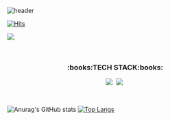 ![header](https://capsule-render.vercel.app/api?type=slice&color=auto&height=300&section=header&text=SanghyunKim&fontSize=90)

[![Hits](https://hits.seeyoufarm.com/api/count/incr/badge.svg?url=https%3A%2F%2Fgithub.com%2Fhaan823&count_bg=%2379C83D&title_bg=%23555555&icon=github.svg&icon_color=%23E7E7E7&title=hits&edge_flat=false)](https://hits.seeyoufarm.com)

<a href="https://hits.seeyoufarm.com"><img src="https://hits.seeyoufarm.com/api/count/incr/badge.svg?url=https%3A%2F%2Fgithub.com%2Fhaan823&count_bg=%2379C83D&title_bg=%23555555&icon=&icon_color=%23E7E7E7&title=hits&edge_flat=false"/></a>

<br>

<h3 align="center">:books:TECH STACK:books:</h3>
<p align="center">
<img src="https://img.shields.io/badge/Java-3766AB?style=flat-square&logo=Java&logoColor=white"/></a>&nbsp
<img src="https://img.shields.io/badge/Spring-88CE02?style=flat-square&logo=Spring&logoColor=white"/></a>&nbsp
</p>

<br>

![Anurag's GitHub stats](https://github-readme-stats.vercel.app/api?username=haan823&show_icons=true&theme=default&count_private=true)
[![Top Langs](https://github-readme-stats.vercel.app/api/top-langs/?username=haan823&layout=compact)](https://github.com/haan823)
